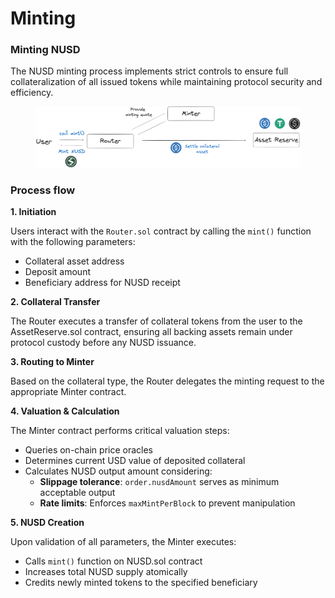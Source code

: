 # Minting

### Minting NUSD

The NUSD minting process implements strict controls to ensure full collateralization of all issued tokens while maintaining protocol security and efficiency.

<figure><img src="../.gitbook/assets/image (1).png" alt=""><figcaption></figcaption></figure>

### Process flow

**1. Initiation**

Users interact with the `Router.sol` contract by calling the `mint()` function with the following parameters:

* Collateral asset address
* Deposit amount
* Beneficiary address for NUSD receipt

**2. Collateral Transfer**

The Router executes a transfer of collateral tokens from the user to the AssetReserve.sol contract, ensuring all backing assets remain under protocol custody before any NUSD issuance.

**3. Routing to  Minter**

Based on the collateral type, the Router delegates the minting request to the appropriate Minter contract.&#x20;

**4. Valuation & Calculation**

The Minter contract performs critical valuation steps:

* Queries on-chain price oracles&#x20;
* Determines current USD value of deposited collateral
* Calculates NUSD output amount considering:
  * **Slippage tolerance**: `order.nusdAmount` serves as minimum acceptable output
  * **Rate limits**: Enforces `maxMintPerBlock` to prevent manipulation

**5. NUSD Creation**

Upon validation of all parameters, the Minter executes:

* Calls `mint()` function on NUSD.sol contract
* Increases total NUSD supply atomically
* Credits newly minted tokens to the specified beneficiary

